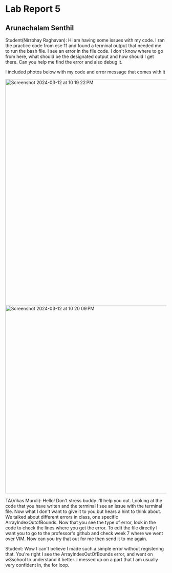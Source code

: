 # Lab Report 5
## **Arunachalam Senthil**

Student(Nirrbhay Raghavan): Hi am having some issues with my code. I ran the practice code from cse 11 and found a terminal output that needed me to run the bash file.
I see an error in the file code. I don't know where to go from here, what should be the designated output and how should I get there. Can you help me find the error and also debug it.

I included photos below with my code and error message that comes with it

<img width="705" alt="Screenshot 2024-03-12 at 10 19 22 PM" src="https://github.com/ArunanSS/cse15l-lab-reports/assets/83483462/bf844aaf-0c31-4b87-9193-5c42ef1a3f61">

<img width="587" alt="Screenshot 2024-03-12 at 10 20 09 PM" src="https://github.com/ArunanSS/cse15l-lab-reports/assets/83483462/2d586d88-eac6-4e4a-9dc3-2fc7c133fd51">

TA(Vikas Muruli): Hello! Don't stress buddy I'll help you out. Looking at the code that you have writen and the terminal I see an issue with the terminal file.
Now what I don't want to give it to you,but hears a hint to think about. We talked about different errors in class, one specific ArrayIndexOutofBounds. 
Now that you see the type of error, look in the code to check the lines where you get the error. To edit the file directly I want you to go to the professor's github and check
week 7 where we went over VIM. Now can you try that out for me then send it to me again. 

Student: Wow I can't believe I made such a simple error without registering that. You're right I see the ArrayIndexOutOfBounds error, and went on w3school to understand it better. 
I messed up on a part that I am usually very confident in, the for loop. 

